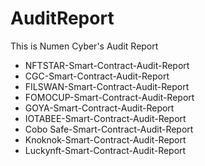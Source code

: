 # AuditReport
This is Numen Cyber's Audit Report

- NFTSTAR-Smart-Contract-Audit-Report 
- CGC-Smart-Contract-Audit-Report 
- FILSWAN-Smart-Contract-Audit-Report
- FOMOCUP-Smart-Contract-Audit-Report
- GOYA-Smart-Contract-Audit-Report 
- IOTABEE-Smart-Contract-Audit-Report
- Cobo Safe-Smart-Contract-Audit-Report
- Knoknok-Smart-Contract-Audit-Report
- Luckynft-Smart-Contract-Audit-Report
